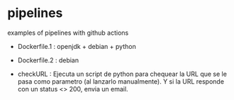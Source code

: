 # pipelines
examples of pipelines with github actions

- Dockerfile.1 : openjdk + debian + python
- Dockerfile.2 : debian

- checkURL : Ejecuta un script de python para chequear la URL que se le pasa como parametro (al lanzarlo manualmente). Y si la URL responde con un status <> 200, envia un email.

